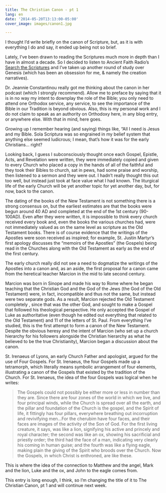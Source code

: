 ```yaml
---
title: The Christian Canon - pt 1
lang: en
date: '2014-05-20T13:13:00-05:00'
cover_image: images/canon1.jpg

---
```

I thought I’d write briefly on the canon of Scripture, but, as it is with everything I do and say, it ended up being not so brief.

Lately, I’ve been drawn to reading the Scriptures much more in depth than I have in almost a decade. So I decided to listen to Ancient Faith Radio’s [Search the Scriptures](http://www.ancientfaith.com/podcasts/searchthescriptures) and I’ve taken up another round of study over Genesis (which has been an obsession for me, & namely the creation narratives).

Dr. Jeannie Constantinou really got me thinking about the canon in her podcast (which I strongly recommend). Allow me to preface by saying that it is in no way my intent to downplay the role of the Bible; you only need to attend one Orthodox service, any service, to see the importance of the Bible in our Tradition is beyond obvious. Also, this is my personal work and I do not claim to speak as an authority on Orthodoxy here, in any blog entry, or anywhere else. With that in mind, here goes.

Growing up I remember hearing (and saying) things like, “All I need is Jesus and my Bible. Sola Scriptura was so engrained in my belief system that anything else seemed ludicrous; I mean, that’s how it was for the early Christians… right?

Looking back, I guess I subconsciously thought once each Gospel, Epistle, Acts, and Revelation were written, they were immediately copied and given to every Church who placed a copy in the hands of all of the faithful and they took their Bibles to church, sat in pews, had some praise and worship, then listened to a sermon and they were out. I hadn’t really thought this out too well, but instead just took at face value what I had known. The liturgical life of the early Church will be yet another topic for yet another day, but, for now, back to the canon.

The dating of the books of the New Testament is not something there is a strong consensus on, but the earliest estimates are that the books were begun around 40 AD and completed at the end of the 1st century (90-100AD). Even after they were written, it is impossible to think every church received every book and, even the books the various churches had, were not immediately valued as on the same level as scripture as the Old Testament books. There is of course evidence that the writings of the Apostles were soon received as inspired; for example, St. Justin Martyr’s first apology discusses the “memoirs of the Apostles” (the Gospels) being read in the Churches along with the Old Testament as early as the end of the first century.

The early church really did not see a need to dogmatize the writings of the Apostles into a canon and, as an aside, the first proposal for a canon came from the heretical teacher Marcion in the mid to late second century.

Marcion was born in Sinope and made his way to Rome where he began teaching that the Christian God and the God of the Jews (the God of the Old Testament) were, in fact, incompatible and thus not the same, but instead were two separate gods. As a result, Marcion rejected the Old Testament completely , since that was the other God, and sought to make a Gospel that followed his theological perspective. He only accepted the Gospel of Luke as authoritative (even though he edited out everything that related to the Old Testament) and 11 of the letters of St. Paul. From everything I’ve studied, this is the first attempt to form a canon of the New Testament. Despite the obvious heresy and the intent of Marcion (who set up a church hierarchy for his followers alongside the Christian hierarchy as what he believed to be the true Christianity), Marcion began a discussion about the canon.

St. Irenaeus of Lyons, an early Church Father and apologist, argued for the use of Four Gospels. For St. Irenaeus, the four Gospels made up a tetramorph, which literally means symbolic arrangement of four elements, illustrating a canon of the Gospels that existed by the tradition of the Church. For St. Irenaeus, the idea of the four Gospels was logical when he writes:


> The Gospels could not possibly be either more or less in number than they are. Since there are four zones of the world in which we live, and four principal winds, while the Church is spread over all the earth, and the pillar and foundation of the Church is the gospel, and the Spirit of life, it fittingly has four pillars, everywhere breathing out incorruption and revivifying men…For the cherubim have four faces, and their faces are images of the activity of the Son of God. For the first living creature, it says, was like a lion, signifying his active and princely and royal character; the second was like an ox, showing his sacrificial and priestly order; the third had the face of a man, indicating very clearly his coming in human guise; and the fourth was like a flying eagle, making plain the giving of the Spirit who broods over the Church. Now the Gospels, in which Christ is enthroned, are like these.

This is where the idea of the connection to Matthew and the angel, Mark and the lion, Luke and the ox, and John to the eagle comes from.

This entry is long enough, I think, so I’m changing the title of it to The Christian Canon, pt 1 and will continue next week.
